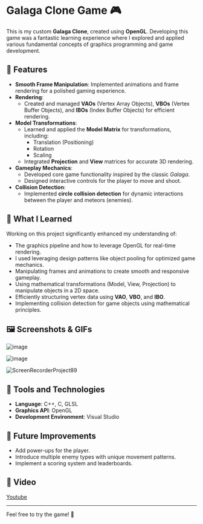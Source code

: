 # Galaga Clone Game 🎮

This is my custom **Galaga Clone**, created using **OpenGL**. Developing this game was a fantastic learning experience where I explored and applied various fundamental concepts of graphics programming and game development.

## 🚀 Features
- **Smooth Frame Manipulation**: Implemented animations and frame rendering for a polished gaming experience.
- **Rendering**:
  - Created and managed **VAOs** (Vertex Array Objects), **VBOs** (Vertex Buffer Objects), and **IBOs** (Index Buffer Objects) for efficient rendering.
- **Model Transformations**:
  - Learned and applied the **Model Matrix** for transformations, including:
    - Translation (Positioning)
    - Rotation
    - Scaling
  - Integrated **Projection** and **View** matrices for accurate 3D rendering.
- **Gameplay Mechanics**:
  - Developed core game functionality inspired by the classic *Galaga*.
  - Designed interactive controls for the player to move and shoot.
- **Collision Detection**:
  - Implemented **circle collision detection** for dynamic interactions between the player and meteors (enemies).

## 🧠 What I Learned
Working on this project significantly enhanced my understanding of:
- The graphics pipeline and how to leverage OpenGL for real-time rendering.
- I used leveraging design patterns like object pooling for optimized game mechanics.
- Manipulating frames and animations to create smooth and responsive gameplay.
- Using mathematical transformations (Model, View, Projection) to manipulate objects in a 2D space.
- Efficiently structuring vertex data using **VAO**, **VBO**, and **IBO**.
- Implementing collision detection for game objects using mathematical principles.

## 🖼️ Screenshots & GIFs

![image](https://github.com/user-attachments/assets/6b55107e-2c1e-4a39-a952-c98fca3c7afe)

![image](https://github.com/user-attachments/assets/8e1edd5a-dd38-4016-8779-6700c00dc945)

![ScreenRecorderProject89](https://github.com/user-attachments/assets/73ca9c59-cacb-477e-b3ce-c22dc5bf6be3)

## 🔧 Tools and Technologies
- **Language**: C++, C, GLSL
- **Graphics API**: OpenGL
- **Development Environment**: Visual Studio

## 🌟 Future Improvements
- Add power-ups for the player.
- Introduce multiple enemy types with unique movement patterns.
- Implement a scoring system and leaderboards.

## 🎥 Video
[Youtube](https://www.youtube.com/watch?v=2y8pntAbX4o)

---

Feel free to try the game! 🚀
